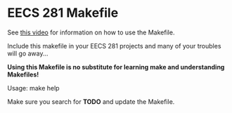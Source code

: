 # EECS 281 Makefile

See [this video](https://www.youtube.com/watch?v=n-ZmFjCp1QY) for information on how to use the Makefile.

Include this makefile in your EECS 281 projects and many
of your troubles will go away...

**Using this Makefile is no substitute for learning make and
understanding Makefiles!**

Usage:
    make help

Make sure you search for **TODO** and update the Makefile.